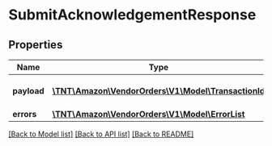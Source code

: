 # SubmitAcknowledgementResponse

## Properties
Name | Type | Description | Notes
------------ | ------------- | ------------- | -------------
**payload** | [**\TNT\Amazon\VendorOrders\V1\Model\TransactionId**](TransactionId.md) | The payload for the submitAcknowledgement operation. | [optional] 
**errors** | [**\TNT\Amazon\VendorOrders\V1\Model\ErrorList**](ErrorList.md) |  | [optional] 

[[Back to Model list]](../README.md#documentation-for-models) [[Back to API list]](../README.md#documentation-for-api-endpoints) [[Back to README]](../README.md)


